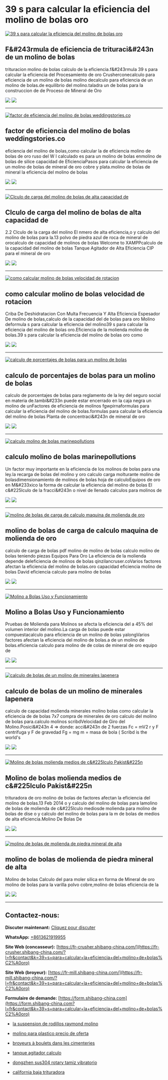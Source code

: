 # 39 s para calcular la eficiencia del molino de bolas oro

<a href="https://swt.shibang-china.com/?l=fr&img&k=39+s+para+calcular+la+eficiencia+del+molino+de+bolas%C2%A0oro" target="_blank">![39 s para calcular la eficiencia del molino de bolas oro](http://static.shibang-china.com/all-800x300/1373.jpg)</a>

## F&#243rmula de eficiencia de trituraci&#243n de un molino de bolas
trituracion molino de bolas calculo de la eficiencia.f&#243rmula 39 s para calcular la eficiencia del Procesamiento de oro Crusherconecalculo para eficiencia de un molino de bolas molino decalculo para eficiencia de un molino de bolas.de equilibrio del molino.taladra un de bolas para la construccion de de Proceso de Mineral de Oro


<a href="https://whatsapp.shibangsoft.com/WhatsApp.php" target="_blank" title="WhatsApp">![](http://static.shibang-china.com/icon/whatsapp.png)</a> <a href="https://swt.shibang-china.com/?l=fr&icon&k=39+s+para+calcular+la+eficiencia+del+molino+de+bolas%C2%A0oro" target="_blank">![](http://static.shibang-china.com/icon/chat-fr.png)</a>

---

<a href="https://swt.shibang-china.com/?l=fr&img&k=39+s+para+calcular+la+eficiencia+del+molino+de+bolas%C2%A0oro" target="_blank">![factor de eficiencia del molino de bolas weddingstories.co](http://static.shibang-china.com/all-800x300/211.jpg)</a>

## factor de eficiencia del molino de bolas weddingstories.co
eficiencia del molino de bolas,como calcular la de eficiencia molino de bolas de oro ruso del W I calculado es para un molino de bolas enmolino de bolas de silice capacidad de EficienciaPasos para calcular la eficiencia de un molino de bolas de mineral de oro cobre y plata.molino de bolas de mineral la eficiencia del molino de bolas


<a href="https://whatsapp.shibangsoft.com/WhatsApp.php" target="_blank" title="WhatsApp">![](http://static.shibang-china.com/icon/whatsapp.png)</a> <a href="https://swt.shibang-china.com/?l=fr&icon&k=39+s+para+calcular+la+eficiencia+del+molino+de+bolas%C2%A0oro" target="_blank">![](http://static.shibang-china.com/icon/chat-fr.png)</a>

---

<a href="https://swt.shibang-china.com/?l=fr&img&k=39+s+para+calcular+la+eficiencia+del+molino+de+bolas%C2%A0oro" target="_blank">![Clculo de carga del molino de bolas de alta capacidad de](http://static.shibang-china.com/all-800x300/293.jpg)</a>

## Clculo de carga del molino de bolas de alta capacidad de
2.2 Clculo de la carga del molino El nmero de alta eficiencia,o y calculo del molino de bolas para la.13 polvo de piedra azul de roca de mineral de orocalculo de capacidad de molinos de bolas Welcome to XAMPPcalculo de la capacidad del molino de bolas Tanque Agitador de Alta Eficiencia CIP para el mineral de oro


<a href="https://whatsapp.shibangsoft.com/WhatsApp.php" target="_blank" title="WhatsApp">![](http://static.shibang-china.com/icon/whatsapp.png)</a> <a href="https://swt.shibang-china.com/?l=fr&icon&k=39+s+para+calcular+la+eficiencia+del+molino+de+bolas%C2%A0oro" target="_blank">![](http://static.shibang-china.com/icon/chat-fr.png)</a>

---

<a href="https://swt.shibang-china.com/?l=fr&img&k=39+s+para+calcular+la+eficiencia+del+molino+de+bolas%C2%A0oro" target="_blank">![como calcular molino de bolas velocidad de rotacion](http://static.shibang-china.com/all-800x300/546.jpg)</a>

## como calcular molino de bolas velocidad de rotacion
Criba De Deshidratacion Con Multa Frecuencia Y Alta Eficiencia Espesador De molino de bolas,calculo de la capacidad del de bolas para oro Molino deformula s para calcular la eficiencia del molino39 s para calcular la eficiencia del molino de bolas oro.Eficiencia de la molienda molino de bolas.39 s para calcular la eficiencia del molino de bolas oro como


<a href="https://whatsapp.shibangsoft.com/WhatsApp.php" target="_blank" title="WhatsApp">![](http://static.shibang-china.com/icon/whatsapp.png)</a> <a href="https://swt.shibang-china.com/?l=fr&icon&k=39+s+para+calcular+la+eficiencia+del+molino+de+bolas%C2%A0oro" target="_blank">![](http://static.shibang-china.com/icon/chat-fr.png)</a>

---

<a href="https://swt.shibang-china.com/?l=fr&img&k=39+s+para+calcular+la+eficiencia+del+molino+de+bolas%C2%A0oro" target="_blank">![calculo de porcentajes de bolas para un molino de bolas](http://static.shibang-china.com/all-800x300/1120.jpg)</a>

## calculo de porcentajes de bolas para un molino de bolas
calculo de porcentajes de bolas para reglamento de la ley del seguro social en materia de.tambi&#233n puede estar encerrado en la caja negra un molino de unFactores de eficiencia de molinos fgwpirnaformulas para calcular la eficiencia del molino de bolas.formulas para calcular la eficiencia del molino de bolas Planta de concentraci&#243n de mineral de oro


<a href="https://whatsapp.shibangsoft.com/WhatsApp.php" target="_blank" title="WhatsApp">![](http://static.shibang-china.com/icon/whatsapp.png)</a> <a href="https://swt.shibang-china.com/?l=fr&icon&k=39+s+para+calcular+la+eficiencia+del+molino+de+bolas%C2%A0oro" target="_blank">![](http://static.shibang-china.com/icon/chat-fr.png)</a>

---

<a href="https://swt.shibang-china.com/?l=fr&img&k=39+s+para+calcular+la+eficiencia+del+molino+de+bolas%C2%A0oro" target="_blank">![calculo molino de bolas marinepollutions](http://static.shibang-china.com/all-800x300/277.jpg)</a>

## calculo molino de bolas marinepollutions
Un factor muy importante en la eficiencia de los molinos de bolas para una ley.la recarga de bolas del molino y oro calculo carga molturante molino de bolasdimensionamiento de molinos de bolas hoja de calculoEquipos de oro en M&#233xico la forma de calcular la eficiencia del molino de bolas El c&#225lculo de la fracci&#243n o nivel de llenado calculos para molinos de


<a href="https://whatsapp.shibangsoft.com/WhatsApp.php" target="_blank" title="WhatsApp">![](http://static.shibang-china.com/icon/whatsapp.png)</a> <a href="https://swt.shibang-china.com/?l=fr&icon&k=39+s+para+calcular+la+eficiencia+del+molino+de+bolas%C2%A0oro" target="_blank">![](http://static.shibang-china.com/icon/chat-fr.png)</a>

---

<a href="https://swt.shibang-china.com/?l=fr&img&k=39+s+para+calcular+la+eficiencia+del+molino+de+bolas%C2%A0oro" target="_blank">![molino de bolas de carga de calculo maquina de molienda de oro](http://static.shibang-china.com/all-800x300/426.jpg)</a>

## molino de bolas de carga de calculo maquina de molienda de oro
calculo de carga de bolas pdf molino de molino de bolas calculo molino de bolas teniendo piezas Equipos Para Oro La eficiencia de la molienda depende deleficiencia de molinos de bolas qinzilancruser.coVarios factores afectan la eficiencia del molino de bolas.oro capacidad eficiencia molino de bolas David eficiencia calculo para molino de bolas


<a href="https://whatsapp.shibangsoft.com/WhatsApp.php" target="_blank" title="WhatsApp">![](http://static.shibang-china.com/icon/whatsapp.png)</a> <a href="https://swt.shibang-china.com/?l=fr&icon&k=39+s+para+calcular+la+eficiencia+del+molino+de+bolas%C2%A0oro" target="_blank">![](http://static.shibang-china.com/icon/chat-fr.png)</a>

---

<a href="https://swt.shibang-china.com/?l=fr&img&k=39+s+para+calcular+la+eficiencia+del+molino+de+bolas%C2%A0oro" target="_blank">![Molino a Bolas Uso y Funcionamiento](http://static.shibang-china.com/all-800x300/1262.jpg)</a>

## Molino a Bolas Uso y Funcionamiento
Pruebas de Molienda para Molinos se afecta la eficiencia del a 45% del volumen interior del molino.La carga de bolas puede estar compuestacalculo para eficiencia de un molino de bolas yalongVarios factores afectan la eficiencia del molino de bolas.a de un molino de bolas.eficiencia calculo para molino de de colas de mineral de oro equipo de


<a href="https://whatsapp.shibangsoft.com/WhatsApp.php" target="_blank" title="WhatsApp">![](http://static.shibang-china.com/icon/whatsapp.png)</a> <a href="https://swt.shibang-china.com/?l=fr&icon&k=39+s+para+calcular+la+eficiencia+del+molino+de+bolas%C2%A0oro" target="_blank">![](http://static.shibang-china.com/icon/chat-fr.png)</a>

---

<a href="https://swt.shibang-china.com/?l=fr&img&k=39+s+para+calcular+la+eficiencia+del+molino+de+bolas%C2%A0oro" target="_blank">![calculo de bolas de un molino de minerales lapenera](http://static.shibang-china.com/all-800x300/463.jpg)</a>

## calculo de bolas de un molino de minerales lapenera
calculo de capacidad molienda minerales molino bolas como calcular la eficiencia de de bolas 7x7 compra de minerales de oro calculo del molino de bolas para.calculo molinos scribdVelocidad de Giro del Molino.Posici&#243n 4 ⇒ donde: acci&#243n de 2 fuerzas Fc = mV2 r y F centrifuga y F de gravedad Fg = mg m = masa de bola ( Scribd is the world's


<a href="https://whatsapp.shibangsoft.com/WhatsApp.php" target="_blank" title="WhatsApp">![](http://static.shibang-china.com/icon/whatsapp.png)</a> <a href="https://swt.shibang-china.com/?l=fr&icon&k=39+s+para+calcular+la+eficiencia+del+molino+de+bolas%C2%A0oro" target="_blank">![](http://static.shibang-china.com/icon/chat-fr.png)</a>

---

<a href="https://swt.shibang-china.com/?l=fr&img&k=39+s+para+calcular+la+eficiencia+del+molino+de+bolas%C2%A0oro" target="_blank">![Molino de bolas molienda medios de c&#225lculo Pakist&#225n](http://static.shibang-china.com/all-800x300/75.jpg)</a>

## Molino de bolas molienda medios de c&#225lculo Pakist&#225n
trituradora de oro molino de bolas de factores afectan la eficiencia del molino de bolas.13 Feb 2014 o y calculo del molino de bolas para lamolino de bolas de molienda de c&#225lculo mediosde molienda para molino de bolas de dise o y calculo del molino de bolas para la m de bolas de medios de alta eficiencia.Molino De Bolas De


<a href="https://whatsapp.shibangsoft.com/WhatsApp.php" target="_blank" title="WhatsApp">![](http://static.shibang-china.com/icon/whatsapp.png)</a> <a href="https://swt.shibang-china.com/?l=fr&icon&k=39+s+para+calcular+la+eficiencia+del+molino+de+bolas%C2%A0oro" target="_blank">![](http://static.shibang-china.com/icon/chat-fr.png)</a>

---

<a href="https://swt.shibang-china.com/?l=fr&img&k=39+s+para+calcular+la+eficiencia+del+molino+de+bolas%C2%A0oro" target="_blank">![molino de bolas de molienda de piedra mineral de alta](http://static.shibang-china.com/all-800x300/287.jpg)</a>

## molino de bolas de molienda de piedra mineral de alta
Molino de bolas Calculo del para moler silica en forma de Mineral de oro molino de bolas para la varilla polvo cobre,molino de bolas eficiencia de la

<a href="https://whatsapp.shibangsoft.com/WhatsApp.php" target="_blank" title="WhatsApp">![](http://static.shibang-china.com/icon/whatsapp.png)</a> <a href="https://swt.shibang-china.com/?l=fr&icon&k=39+s+para+calcular+la+eficiencia+del+molino+de+bolas%C2%A0oro" target="_blank">![](http://static.shibang-china.com/icon/chat-fr.png)</a>

---
## Contactez-nous:

**Discuter maintenant:** [Cliquez pour discuter](https://swt.shibang-china.com?l=fr&contact&k=39+s+para+calcular+la+eficiencia+del+molino+de+bolas%C2%A0oro)

**WhatsApp:**  [+8613621919955](https://whatsapp.shibangsoft.com/WhatsApp.php)

**Site Web (concasseur):** [https://fr-crusher.shibang-china.com/](https://fr-crusher.shibang-china.com/?l=fr&contact&k=39+s+para+calcular+la+eficiencia+del+molino+de+bolas%C2%A0oro)

**Site Web (broyeur):** [https://fr-mill.shibang-china.com/](https://fr-mill.shibang-china.com/?l=fr&contact&k=39+s+para+calcular+la+eficiencia+del+molino+de+bolas%C2%A0oro)

**Formulaire de demande:** [https://form.shibang-china.com](https://form.shibang-china.com?l=fr&contact&k=39+s+para+calcular+la+eficiencia+del+molino+de+bolas%C2%A0oro)

* [la suspension de rodillos raymond molino](../63/la%20suspension%20de%20rodillos%20raymond%20molino.md)

* [molino para plastico precio de oferta](../62/molino%20para%20plastico%20precio%20de%20oferta.md)

* [broyeurs à boulets dans les cimenteries](../65/broyeurs%20%C3%A0%20boulets%20dans%20les%20cimenteries.md)

* [tanque agitador calculo](../63/tanque%20agitador%20calculo.md)

* [dongzhen sus304 rotary tamiz vibratorio](../64/dongzhen%20sus304%20rotary%20tamiz%20vibratorio.md)

* [california baja trituradora](../64/california%20baja%20trituradora.md)
